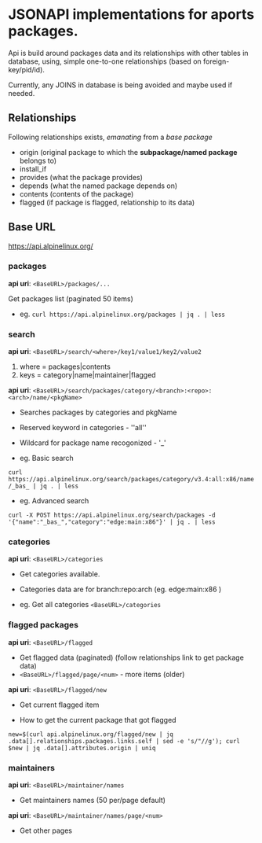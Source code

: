 

# **JSONAPI** implementations for aports packages.


Api is build around packages data and its relationships with other tables in database,
using, simple one-to-one relationships (based on foreign-key/pid/id).

Currently, any JOINS in database is being avoided and maybe used if needed.


## Relationships

Following relationships exists, *emanating* from a *base package<name>*
* origin (original package to which the **subpackage/named package** belongs to)
* install_if 
* provides (what the package provides)
* depends (what the named package depends on)
* contents (contents of the package)
* flagged (if package is flagged, relationship to its data)


## Base URL
https://api.alpinelinux.org/

### packages
__api uri__: `<BaseURL>/packages/...`

Get packages list (paginated 50 items)

* eg. `curl https://api.alpinelinux.org/packages | jq . | less`


### search
__api uri__: `<BaseURL>/search/<where>/key1/value1/key2/value2`

1. where = packages|contents
2. keys = category|name|maintainer|flagged

__api uri__: `<BaseURL>/search/packages/category/<branch>:<repo>:<arch>/name/<pkgName>`
* Searches packages by categories and pkgName
* Reserved keyword in categories - ''all''
* Wildcard for package name recogonized - '_'

* eg. Basic search

`curl https://api.alpinelinux.org/search/packages/category/v3.4:all:x86/name/_bas_ | jq . | less`

* eg. Advanced search
```
curl -X POST https://api.alpinelinux.org/search/packages -d '{"name":"_bas_","category":"edge:main:x86"}' | jq . | less
```


### categories
__api uri__: `<BaseURL>/categories`
* Get categories available.
* Categories data are for branch:repo:arch (eg. edge:main:x86 )

* eg. Get all categories
`<BaseURL>/categories`


### flagged packages
__api uri__: `<BaseURL>/flagged`
* Get flagged data (paginated) (follow relationships link to get package data)
* `<BaseURL>/flagged/page/<num>` - more items (older)

__api uri__: `<BaseURL>/flagged/new`
* Get current flagged item

* How to get the current package that got flagged
```
new=$(curl api.alpinelinux.org/flagged/new | jq .data[].relationships.packages.links.self | sed -e 's/"//g'); curl $new | jq .data[].attributes.origin | uniq
```

### maintainers
__api uri__: `<BaseURL>/maintainer/names`
* Get maintainers names (50 per/page default)

__api uri__: `<BaseURL>/maintainer/names/page/<num>`
* Get other pages


